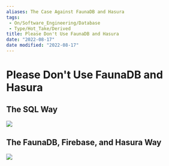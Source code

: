 ```yaml
---
aliases: The Case Against FaunaDB and Hasura
tags:
 - On/Software_Engineering/Database
 - Type/Hot_Take/Derived
title: Please Don't Use FaunaDB and Hasura
date: "2022-08-17"
date modified: "2022-08-17"
---
```


# Please Don't Use FaunaDB and Hasura

## The SQL Way
![](https://i.imgur.com/qRJkDxO.jpg)

## The FaunaDB, Firebase, and Hasura Way
![](https://i.imgur.com/1Zu4Mxw.jpg)
